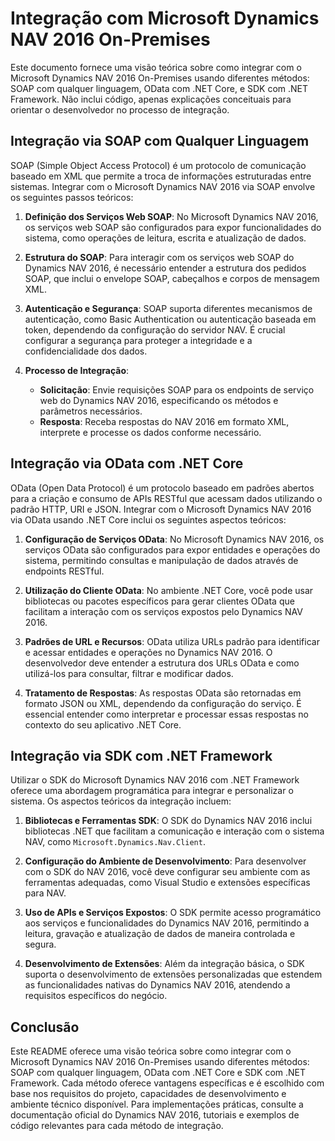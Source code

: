 # Integração com Microsoft Dynamics NAV 2016 On-Premises

Este documento fornece uma visão teórica sobre como integrar com o Microsoft Dynamics NAV 2016 On-Premises usando diferentes métodos: SOAP com qualquer linguagem, OData com .NET Core, e SDK com .NET Framework. Não inclui código, apenas explicações conceituais para orientar o desenvolvedor no processo de integração.

## Integração via SOAP com Qualquer Linguagem

SOAP (Simple Object Access Protocol) é um protocolo de comunicação baseado em XML que permite a troca de informações estruturadas entre sistemas. Integrar com o Microsoft Dynamics NAV 2016 via SOAP envolve os seguintes passos teóricos:

1. **Definição dos Serviços Web SOAP**: No Microsoft Dynamics NAV 2016, os serviços web SOAP são configurados para expor funcionalidades do sistema, como operações de leitura, escrita e atualização de dados.

2. **Estrutura do SOAP**: Para interagir com os serviços web SOAP do Dynamics NAV 2016, é necessário entender a estrutura dos pedidos SOAP, que inclui o envelope SOAP, cabeçalhos e corpos de mensagem XML.

3. **Autenticação e Segurança**: SOAP suporta diferentes mecanismos de autenticação, como Basic Authentication ou autenticação baseada em token, dependendo da configuração do servidor NAV. É crucial configurar a segurança para proteger a integridade e a confidencialidade dos dados.

4. **Processo de Integração**: 
   - **Solicitação**: Envie requisições SOAP para os endpoints de serviço web do Dynamics NAV 2016, especificando os métodos e parâmetros necessários.
   - **Resposta**: Receba respostas do NAV 2016 em formato XML, interprete e processe os dados conforme necessário.

## Integração via OData com .NET Core

OData (Open Data Protocol) é um protocolo baseado em padrões abertos para a criação e consumo de APIs RESTful que acessam dados utilizando o padrão HTTP, URI e JSON. Integrar com o Microsoft Dynamics NAV 2016 via OData usando .NET Core inclui os seguintes aspectos teóricos:

1. **Configuração de Serviços OData**: No Microsoft Dynamics NAV 2016, os serviços OData são configurados para expor entidades e operações do sistema, permitindo consultas e manipulação de dados através de endpoints RESTful.

2. **Utilização do Cliente OData**: No ambiente .NET Core, você pode usar bibliotecas ou pacotes específicos para gerar clientes OData que facilitam a interação com os serviços expostos pelo Dynamics NAV 2016.

3. **Padrões de URL e Recursos**: OData utiliza URLs padrão para identificar e acessar entidades e operações no Dynamics NAV 2016. O desenvolvedor deve entender a estrutura dos URLs OData e como utilizá-los para consultar, filtrar e modificar dados.

4. **Tratamento de Respostas**: As respostas OData são retornadas em formato JSON ou XML, dependendo da configuração do serviço. É essencial entender como interpretar e processar essas respostas no contexto do seu aplicativo .NET Core.

## Integração via SDK com .NET Framework

Utilizar o SDK do Microsoft Dynamics NAV 2016 com .NET Framework oferece uma abordagem programática para integrar e personalizar o sistema. Os aspectos teóricos da integração incluem:

1. **Bibliotecas e Ferramentas SDK**: O SDK do Dynamics NAV 2016 inclui bibliotecas .NET que facilitam a comunicação e interação com o sistema NAV, como `Microsoft.Dynamics.Nav.Client`.

2. **Configuração do Ambiente de Desenvolvimento**: Para desenvolver com o SDK do NAV 2016, você deve configurar seu ambiente com as ferramentas adequadas, como Visual Studio e extensões específicas para NAV.

3. **Uso de APIs e Serviços Expostos**: O SDK permite acesso programático aos serviços e funcionalidades do Dynamics NAV 2016, permitindo a leitura, gravação e atualização de dados de maneira controlada e segura.

4. **Desenvolvimento de Extensões**: Além da integração básica, o SDK suporta o desenvolvimento de extensões personalizadas que estendem as funcionalidades nativas do Dynamics NAV 2016, atendendo a requisitos específicos do negócio.

## Conclusão

Este README oferece uma visão teórica sobre como integrar com o Microsoft Dynamics NAV 2016 On-Premises usando diferentes métodos: SOAP com qualquer linguagem, OData com .NET Core e SDK com .NET Framework. Cada método oferece vantagens específicas e é escolhido com base nos requisitos do projeto, capacidades de desenvolvimento e ambiente técnico disponível. Para implementações práticas, consulte a documentação oficial do Dynamics NAV 2016, tutoriais e exemplos de código relevantes para cada método de integração.